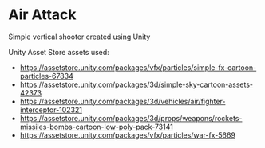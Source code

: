 # Air Attack
Simple vertical shooter created using Unity

Unity Asset Store assets used:
- https://assetstore.unity.com/packages/vfx/particles/simple-fx-cartoon-particles-67834
- https://assetstore.unity.com/packages/3d/simple-sky-cartoon-assets-42373
- https://assetstore.unity.com/packages/3d/vehicles/air/fighter-interceptor-102321
- https://assetstore.unity.com/packages/3d/props/weapons/rockets-missiles-bombs-cartoon-low-poly-pack-73141
- https://assetstore.unity.com/packages/vfx/particles/war-fx-5669
